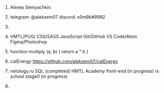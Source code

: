 1. Alexey Semyachkin

2. telegram: @aleksem07 discord: x0m9k#9992

3. 

4. HMTL/PUG/ CSS/SASS 
	JavaScript
	Git/GitHub
	VS Code/Atom Figma/Photoshop

5. function multiply (a, b) {
  	return a * b
	}

6. catEnergy https://github.com/aleksem07/catEnergy

7. netology.ru SQL (completed)
   HMTL Academy front-end (in progress)
   rs school stage0 (in progress)

8. 
